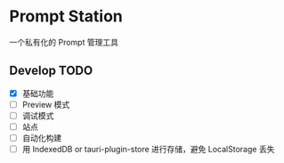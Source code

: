 # Prompt Station

一个私有化的 Prompt 管理工具

## Develop TODO

- [x] 基础功能
- [ ] Preview 模式
- [ ] 调试模式
- [ ] 站点
- [ ] 自动化构建
- [ ] 用 IndexedDB or tauri-plugin-store 进行存储，避免 LocalStorage 丢失
